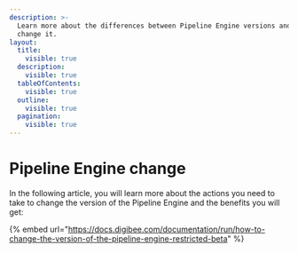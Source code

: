 ```yaml
---
description: >-
  Learn more about the differences between Pipeline Engine versions and how to
  change it.
layout:
  title:
    visible: true
  description:
    visible: true
  tableOfContents:
    visible: true
  outline:
    visible: true
  pagination:
    visible: true
---
```


# Pipeline Engine change

In the following article, you will learn more about the actions you need to take to change the version of the Pipeline Engine and the benefits you will get:

{% embed url="https://docs.digibee.com/documentation/run/how-to-change-the-version-of-the-pipeline-engine-restricted-beta" %}
